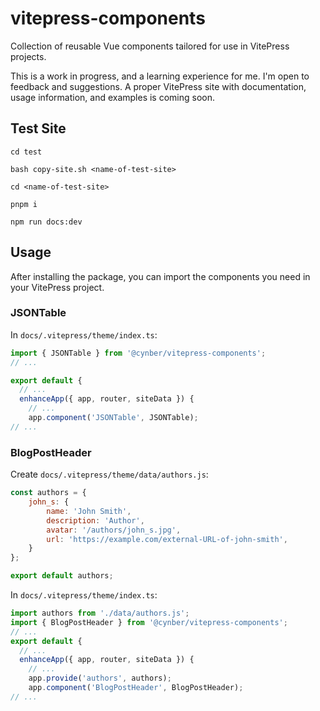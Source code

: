 # vitepress-components

Collection of reusable Vue components tailored for use in VitePress projects.

This is a work in progress, and a learning experience for me. I'm open to feedback and suggestions. A proper VitePress site with documentation, usage information, and examples is coming soon.

## Test Site

`cd test`

`bash copy-site.sh <name-of-test-site>`

`cd <name-of-test-site>`

`pnpm i`

`npm run docs:dev`

## Usage

After installing the package, you can import the components you need in your VitePress project.

### JSONTable

In `docs/.vitepress/theme/index.ts`:

```ts
import { JSONTable } from '@cynber/vitepress-components';
// ...

export default {
  // ...
  enhanceApp({ app, router, siteData }) {
    // ...
    app.component('JSONTable', JSONTable);
// ...
```

### BlogPostHeader

Create `docs/.vitepress/theme/data/authors.js`:

```js
const authors = {
    john_s: {
        name: 'John Smith',
        description: 'Author',
        avatar: '/authors/john_s.jpg',
        url: 'https://example.com/external-URL-of-john-smith',
    }
};

export default authors;
```

In `docs/.vitepress/theme/index.ts`:

```ts
import authors from './data/authors.js';
import { BlogPostHeader } from '@cynber/vitepress-components';
// ...
export default {
  // ...
  enhanceApp({ app, router, siteData }) {
    // ...
    app.provide('authors', authors);
    app.component('BlogPostHeader', BlogPostHeader);
// ...
```